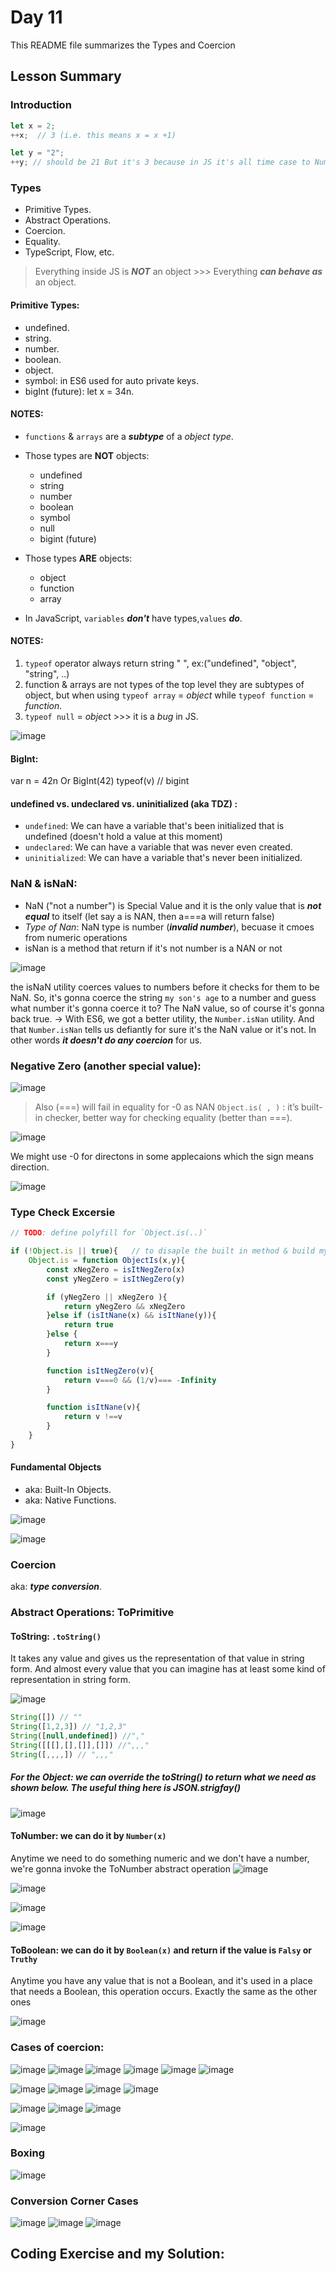 # Day 11 

This README file summarizes the Types and Coercion

## Lesson Summary

### Introduction 

```javaScript
let x = 2;
++x;  // 3 (i.e. this means x = x +1)

let y = "2";
++y; // should be 21 But it's 3 because in JS it's all time case to Number => Number (getValue)
```

### Types

* Primitive Types.
* Abstract Operations. 
* Coercion. 
* Equality. 
* TypeScript, Flow, etc.


> Everything inside JS is ***NOT*** an object >>> Everything ***can behave as*** an object.


#### Primitive Types:

- undefined.
- string.
- number.
- boolean.
- object.
- symbol: in ES6 used for auto private keys.
- bigInt (future): let x = 34n.

#### **NOTES**: 
* `functions` & `arrays` are a ***subtype*** of a *object type*.
* Those types are **NOT** objects:
    * undefined 
    * string 
    * number 
    * boolean 
    * symbol 
    * null 
    * bigint (future)

* Those types **ARE** objects:  
    * object
    * function 
    * array

* In JavaScript, `variables` ***don't*** have types,`values` ***do***.

#### NOTES: 
1. `typeof` operator always return string " ", ex:("undefined", "object", "string", ..)
2. function & arrays are not types of the top level they are subtypes of object, but when using `typeof array` = *object* while `typeof function` = *function*.
3. `typeof null` = *objec*t >>> it is a *bug* in JS.

![image](https://github.com/WaleedZriqui/Mastering-JavaScript-in-20-days/assets/90526475/5d8eae1b-9ed0-46b2-94a7-5ca2aeeb93e6)

#### BigInt: 
var n = 42n 
Or 
BigInt(42)
typeof(v) // bigint

#### **undefined** vs. **undeclared** vs. **uninitialized (aka TDZ)** :
* `undefined`: We can have a variable that's been initialized that is undefined (doesn't hold a value at this moment)
* `undeclared`: We can have a variable that was never even created.
* `uninitialized`: We can have a variable that's never been initialized.

### NaN & isNaN:  
- NaN ("not a number") is Special Value and it is the only value that is ***not equal*** to itself (let say a is NAN, then a===a will return false)
- *Type of Nan*: NaN type is number (***invalid number***), becuase it cmoes from numeric operations
- isNan is a method that return if it's not number is a NAN or not 

![image](https://github.com/WaleedZriqui/Mastering-JavaScript-in-20-days/assets/90526475/3dc4b353-d45e-46b7-9ef4-eba4e7818bd9)


the isNaN utility coerces values to numbers before it checks for them to be NaN. So, it's gonna coerce the string `my son's age` to a number and guess what number it's gonna coerce it to? The NaN value, so of course it's gonna back true.
-> With ES6, we got a better utility, the `Number.isNan` utility. And that `Number.isNan` tells us defiantly for sure it's the NaN value or it's not. In other words ***it doesn't do any coercion*** for us.


### Negative Zero (another special value):

![image](https://github.com/WaleedZriqui/Mastering-JavaScript-in-20-days/assets/90526475/876b8f26-5b4e-46ca-b2e1-3b541bdf2bf3)

> Also (===) will fail in equality for -0 as NAN 
> `Object.is( , )` : it’s built-in checker, better way for checking equality (better than ===).

![image](https://github.com/WaleedZriqui/Mastering-JavaScript-in-20-days/assets/90526475/fa6f9a7d-7ae5-4f0c-ade7-810c1a58e538)


We might use -0 for directons in some applecaions which the sign means direction.

![image](https://github.com/WaleedZriqui/Mastering-JavaScript-in-20-days/assets/90526475/29a7ce1d-d663-4c81-a5ee-5a11d92de855)




### Type Check Excersie
```javaScript
// TODO: define polyfill for `Object.is(..)`

if (!Object.is || true){   // to disaple the built in method & build my own
    Object.is = function ObjectIs(x,y){
        const xNegZero = isItNegZero(x)
        const yNegZero = isItNegZero(y)

        if (yNegZero || xNegZero ){
            return yNegZero && xNegZero
        }else if (isItNane(x) && isItNane(y)){
            return true
        }else {
            return x===y
        }

        function isItNegZero(v){
            return v===0 && (1/v)=== -Infinity
        }

        function isItNane(v){
            return v !==v
        }
    }
} 
```

#### Fundamental Objects
- aka: Built-In Objects.
- aka: Native Functions.

![image](https://github.com/WaleedZriqui/Mastering-JavaScript-in-20-days/assets/90526475/98d6d3c4-2a21-4fcf-bdcf-5d5a8fd21ca6)


![image](https://github.com/WaleedZriqui/Mastering-JavaScript-in-20-days/assets/90526475/7069c94e-980e-460e-9bf2-bfca446e6886)


### Coercion 
aka: ***type conversion***.

### Abstract Operations: **ToPrimitive**

#### ToString: `.toString()`
It takes any value and gives us the representation of that value in string form. And almost every value that you can imagine has at least some kind of representation in string form.

![image](https://github.com/WaleedZriqui/Mastering-JavaScript-in-20-days/assets/90526475/f872ef49-4579-424b-89eb-52bf2123d3ad)

```javaScript
String([]) // "" 
String([1,2,3]) // "1,2,3" 
String([null,undefined]) //"," 
String([[[],[],[]],[]]) //",,,"
String([,,,,]) // ",,,"
```

##### For the Object: we can override the toString() to return what we need as shown below. The useful thing here is JSON.strigfay()
![image](https://github.com/WaleedZriqui/Mastering-JavaScript-in-20-days/assets/90526475/882a3709-04dd-4d84-9964-bfa0a6500f04)

####  ToNumber: we can do it by `Number(x)` 
Anytime we need to do something numeric and we don't have a number, we're gonna invoke the ToNumber abstract operation
![image](https://github.com/WaleedZriqui/Mastering-JavaScript-in-20-days/assets/90526475/efc5151f-bf16-460e-a15b-61f5b3e04c7c)

![image](https://github.com/WaleedZriqui/Mastering-JavaScript-in-20-days/assets/90526475/2b38f8ae-1bb7-421d-a2de-7c9b7d5d401c)

![image](https://github.com/WaleedZriqui/Mastering-JavaScript-in-20-days/assets/90526475/94a8b349-baf5-4c20-ab57-ccc7faf92760)

![image](https://github.com/WaleedZriqui/Mastering-JavaScript-in-20-days/assets/90526475/06301a68-99ac-4c9a-acd0-9a0c639c85f3)


#### ToBoolean: we can do it by `Boolean(x)` and return if the value is `Falsy` or `Truthy`
Anytime you have any value that is not a Boolean, and it's used in a place that needs a Boolean, this operation occurs. Exactly the same as the other ones

![image](https://github.com/WaleedZriqui/Mastering-JavaScript-in-20-days/assets/90526475/4a8f3a7f-9439-4d99-aeb4-1a9dc53b8ac4)


### Cases of coercion: 

![image](https://github.com/aya-thafer2/Mastering-JavaScript-in-20-Days/assets/121509832/17213722-24fd-4933-add1-e454dd3e4765)
![image](https://github.com/aya-thafer2/Mastering-JavaScript-in-20-Days/assets/121509832/c0fb2a56-7464-4785-bdb7-ca2e9c5fd611)
![image](https://github.com/aya-thafer2/Mastering-JavaScript-in-20-Days/assets/121509832/196a9e16-08f6-4a46-a897-da9c078f4597)
![image](https://github.com/aya-thafer2/Mastering-JavaScript-in-20-Days/assets/121509832/52d93af2-9c23-48ce-ae2b-3f3d071f40f3)
![image](https://github.com/aya-thafer2/Mastering-JavaScript-in-20-Days/assets/121509832/93fbb8c2-482f-40ad-87d3-43727e566845)
![image](https://github.com/aya-thafer2/Mastering-JavaScript-in-20-Days/assets/121509832/10595f00-3e95-471d-b102-a5df42b85d5a)

![image](https://github.com/aya-thafer2/Mastering-JavaScript-in-20-Days/assets/121509832/b2e0773f-9a2b-4108-a1be-8106cd800d19)
![image](https://github.com/aya-thafer2/Mastering-JavaScript-in-20-Days/assets/121509832/de9aa565-75d4-4942-bb7d-f6febb791117)
![image](https://github.com/aya-thafer2/Mastering-JavaScript-in-20-Days/assets/121509832/331a095c-c22f-453d-9271-678565d6e88d)
![image](https://github.com/aya-thafer2/Mastering-JavaScript-in-20-Days/assets/121509832/679df739-12f9-489c-901a-da526da837f4)

![image](https://github.com/aya-thafer2/Mastering-JavaScript-in-20-Days/assets/121509832/d5095b2e-8f60-44d7-87e7-a4bc22f74290)
![image](https://github.com/aya-thafer2/Mastering-JavaScript-in-20-Days/assets/121509832/5173c329-0884-4b6b-b033-88ce7edd417f)
![image](https://github.com/aya-thafer2/Mastering-JavaScript-in-20-Days/assets/121509832/f98710f4-35f2-4c2c-99aa-c78780127188)

![image](https://github.com/aya-thafer2/Mastering-JavaScript-in-20-Days/assets/121509832/946068e6-18aa-4f08-8748-fe602ca6d86d)


### Boxing
![image](https://github.com/aya-thafer2/Mastering-JavaScript-in-20-Days/assets/121509832/ab07c0e4-3d44-4abb-8bc0-07f631f67c2b)

### Conversion Corner Cases
![image](https://github.com/aya-thafer2/Mastering-JavaScript-in-20-Days/assets/121509832/499ad77e-d128-4015-a797-99bea1c67e74)
![image](https://github.com/aya-thafer2/Mastering-JavaScript-in-20-Days/assets/121509832/bef92dac-d976-4eff-99ce-b9f0babbe701)
![image](https://github.com/aya-thafer2/Mastering-JavaScript-in-20-Days/assets/121509832/65aa3b55-1ad4-4855-912c-ede7167623dc)

## Coding Exercise and my Solution:
